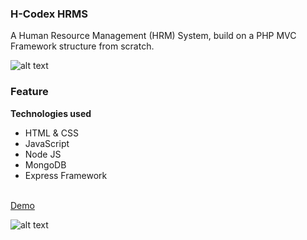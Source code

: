 <h3>H-Codex HRMS</h3>

<p>A Human Resource Management (HRM) System, build on a PHP MVC Framework structure from scratch.</p>

![alt text](https://github.com/moElhaj/hrms/blob/master/readme/payroll.PNG)

<h3>Feature</h3>





<strong>Technologies used</strong>
<ul>
<li>HTML & CSS</li>
<li>JavaScript</li>
<li>Node JS</li>
<li>MongoDB</li>
<li>Express Framework</li>
  

</ul>
<br>
<a href="https://f-codex.herokuapp.com" target="_blank">Demo</a> 


![alt text](https://github.com/moElhaj/hrms/blob/master/readme/employees.PNG)
